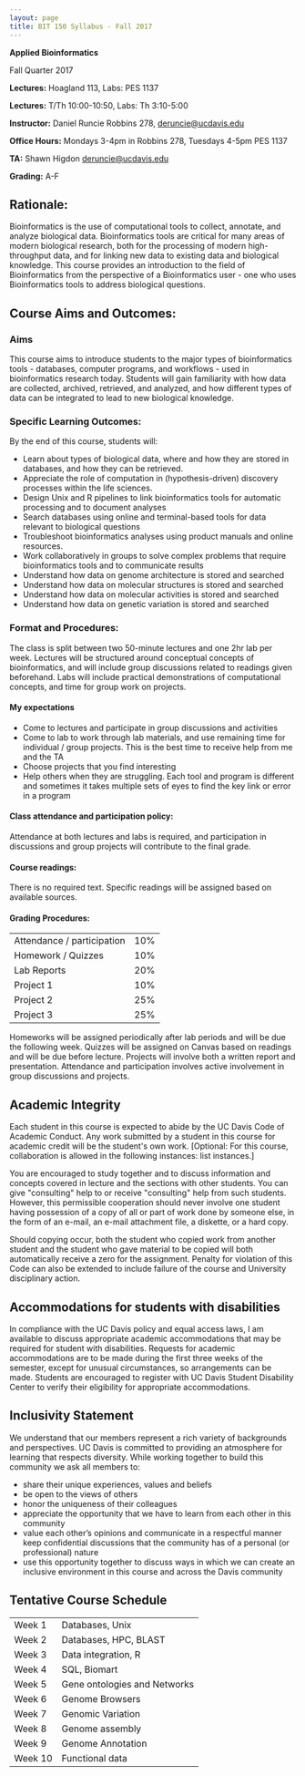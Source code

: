 ```yaml
---
layout: page
title: BIT 150 Syllabus - Fall 2017 
---
```


**Applied Bioinformatics**

Fall Quarter 2017

**Lectures:** Hoagland 113, Labs: PES 1137

**Lectures:** T/Th 10:00-10:50, Labs: Th 3:10-5:00

 

**Instructor:** Daniel Runcie Robbins 278, deruncie@ucdavis.edu

**Office Hours:** Mondays 3-4pm in Robbins 278, Tuesdays 4-5pm PES 1137

 

**TA:** Shawn Higdon deruncie@ucdavis.edu

 

**Grading:**   A-F

 

## Rationale:  
Bioinformatics is the use of computational tools to collect, annotate, and analyze biological data. Bioinformatics tools are critical for many areas of modern biological research, both for the processing of modern high-throughput data, and for linking new data to existing data and biological knowledge. This course provides an introduction to the field of Bioinformatics from the perspective of a Bioinformatics user - one who uses Bioinformatics tools to address biological questions.

 

## Course Aims and Outcomes:  

### Aims

This course aims to introduce students to the major types of bioinformatics tools - databases, computer programs, and workflows - used in bioinformatics research today. Students will gain familiarity with how data are collected, archived, retrieved, and analyzed, and how different types of data can be integrated to lead to new biological knowledge.

 
### Specific Learning Outcomes:

By the end of this course, students will:

- Learn about types of biological data, where and how they are stored in databases, and how they can be retrieved.
- Appreciate the role of computation in (hypothesis-driven) discovery processes within the life sciences.
- Design Unix and R pipelines to link bioinformatics tools for automatic processing and to document analyses
- Search databases using online and terminal-based tools for data relevant to biological questions
- Troubleshoot bioinformatics analyses using product manuals and online resources.
- Work collaboratively in groups to solve complex problems that require bioinformatics tools and to communicate results
- Understand how data on genome architecture is stored and searched
- Understand how data on molecular structures is stored and searched
- Understand how data on molecular activities is stored and searched
- Understand how data on genetic variation is stored and searched



### Format and Procedures:  

The class is split between two 50-minute lectures and one 2hr lab per week. Lectures will be structured around conceptual concepts of bioinformatics, and will include group discussions related to readings given beforehand. Labs will include practical demonstrations of computational concepts, and time for group work on projects.

#### My expectations

- Come to lectures and participate in group discussions and activities
- Come to lab to work through lab materials, and use remaining time for individual / group projects. This is the best time to receive help from me and the TA
- Choose projects that you find interesting
- Help others when they are struggling. Each tool and program is different and sometimes it takes multiple sets of eyes to find the key link or error in a program

 

#### Class attendance and participation policy:  
Attendance at both lectures and labs is required, and participation in discussions and group projects will contribute to the final grade.

#### Course readings:  
There is no required text. Specific readings will be assigned based on available sources.

#### Grading Procedures:

|                       |  |
|----------------------------|-----|
| Attendance / participation | 10% |
| Homework / Quizzes         | 10% |
| Lab Reports                | 20% |
| Project 1                  | 10% |
| Project 2                  | 25% |
| Project 3                  | 25% |

Homeworks will be assigned periodically after lab periods and will be due the following week. Quizzes will be assigned on Canvas based on readings and will be due before lecture. Projects will involve both a written report and presentation. Attendance and participation involves active involvement in group discussions and projects.

 

## Academic Integrity
Each student in this course is expected to abide by the UC Davis Code of Academic Conduct.  Any work submitted by a student in this course for academic credit will be the student's own work. [Optional: For this course, collaboration is allowed in the following instances: list instances.]

You are encouraged to study together and to discuss information and concepts covered in lecture and the sections with other students. You can give "consulting" help to or receive "consulting" help from such students. However, this permissible cooperation should never involve one student having possession of a copy of all or part of work done by someone else, in the form of an e-mail, an e-mail attachment file, a diskette, or a hard copy.

Should copying occur, both the student who copied work from another student and the student who gave material to be copied will both automatically receive a zero for the assignment. Penalty for violation of this Code can also be extended to include failure of the course and University disciplinary action.

 

## Accommodations for students with disabilities

In compliance with the UC Davis policy and equal access laws, I am available to discuss appropriate academic accommodations that may be required for student with disabilities. Requests for academic accommodations are to be made during the first three weeks of the semester, except for unusual circumstances, so arrangements can be made. Students are encouraged to register with UC Davis Student Disability Center to verify their eligibility for appropriate accommodations.


##  Inclusivity Statement

We understand that our members represent a rich variety of backgrounds and perspectives. UC Davis is committed to providing an atmosphere for learning that respects diversity. While working together to build this community we ask all members to:

- share their unique experiences, values and beliefs
- be open to the views of others
- honor the uniqueness of their colleagues
- appreciate the opportunity that we have to learn from each other in this community
- value each other’s opinions and communicate in a respectful manner
keep confidential discussions that the community has of a personal (or professional) nature
- use this opportunity together to discuss ways in which we can create an inclusive environment in this course and across the Davis community



## Tentative Course Schedule


|                       |  |
|---------|------------------------------|
| Week 1  | Databases, Unix              |
| Week 2  | Databases, HPC, BLAST        |
| Week 3  | Data integration, R          |
| Week 4  | SQL, Biomart                 |
| Week 5  | Gene ontologies and Networks |
| Week 6  | Genome Browsers              |
| Week 7  | Genomic Variation            |
| Week 8  | Genome assembly              |
| Week 9  | Genome Annotation            |
| Week 10 | Functional data              |
